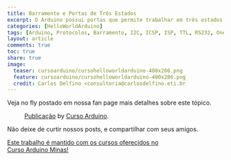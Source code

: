 ```yaml
---
title: Barramento e Portas de Três Estados
excerpt: O Arduino possui portas que permite trabalhar em três estados diferentes, podendo estar no nível alto (5V), nível baixo(0V) e quando posta como entrada o consumo de corrente é tão baixo que não interfere na porta simulando um estado Z. Permitindo assim diversos equipamentos compartilhando o mesmo barramento, enquanto apenas dois se comunicam.
categories: [HelloWorldArduino]
tags: [Arduino, Protocolos, Barramento, I2C, ICSP, ISP, TTL, RS232, OneWire, 1-wire, Três Estados]
layout: article
comments: true
toc: true
share: true
image:
  teaser: cursoarduino/cursohelloworldarduino-400x286.png
  feature: cursoarduino/cursohelloworldarduino-400x286.png
  credit: Carlos Delfino <consultoria@carlosdelfino.eti.br
---
```

Veja no fly postado em nossa fan page mais detalhes sobre este tópico. 
<Figure>
	<div id="fb-root"></div> <script>(function(d, s, id) { var js, fjs = d.getElementsByTagName(s)[0]; if (d.getElementById(id)) return; js = d.createElement(s); js.id = id; js.src = "//connect.facebook.net/pt_BR/all.js#xfbml=1"; fjs.parentNode.insertBefore(js, fjs); }(document, 'script', 'facebook-jssdk'));</script>
	<div class="fb-post" data-href="https://www.facebook.com/cursoarduinominas/photos/a.513855305337380.1073741828.508195972569980/680981178624791/?type=1" data-width="466"><div class="fb-xfbml-parse-ignore"><a href="https://www.facebook.com/cursoarduinominas/photos/a.513855305337380.1073741828.508195972569980/680981178624791/?type=1">Publicação</a> by <a href="https://www.facebook.com/cursoarduinominas">Curso Arduino</a>.</div></div>
</Figure>

 Não deixe de curtir nossos posts, e compartilhar com seus amigos.

<a href="/cursoarduino/" class="btn-success">Este trabalho é mantido com os cursos oferecidos no <br />Curso Arduino Minas!</a>
 